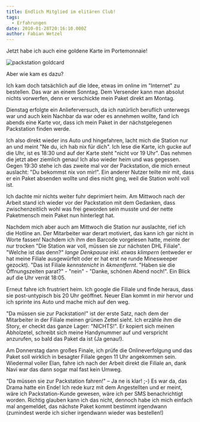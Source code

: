 ```yaml
---
title: Endlich Mitglied im elitären Club!
tags:
  - Erfahrungen
date: 2010-01-28T20:16:10.000Z
author: Fabian Wetzel
---
```


Jetzt habe ich auch eine goldene Karte im Portemonnaie!

![packstation goldcard](packstationgoldcard.png "packstation goldcard") 

Aber wie kam es dazu?

Ich kam doch tatsächlich auf die Idee, etwas im online im "Internet" zu bestellen. Das war an einem Sonntag. Dem Versender kann man absolut nichts vorwerfen, denn er verschickte mein Paket direkt am Montag.

Dienstag erfolgte ein Anlieferversuch, da ich natürlich beruflich unterwegs war und auch kein Nachbar da war oder es annehmen wollte, fand ich abends eine Karte vor, dass ich mein Paket in der nächstgelegenen Packstation finden werde.

Ich also direkt wieder ins Auto und hingefahren, lacht mich die Station nur an und meint "Ne du, ich hab nix für dich". Ich lese die Karte, ich gucke auf die Uhr, ist es 18:30 und auf der Karte steht "nicht vor 19 Uhr". Das nehmen die jetzt aber ziemlich genau! Ich also wieder heim und was gegessen. Gegen 19:30 stehe ich das zweite mal vor der Packstation, die mich erneut auslacht: "Du bekommst nix von mir!". Ein anderer Nutzer teilte mir mit, dass er ein Paket absenden wollte und dies nicht ging, weil die Station wohl voll ist.

Ich dachte mir nichts weiter fuhr deprimiert heim. Am Mittwoch nach der Arbeit stand ich wieder vor der Packstation mit dem Gedanken, dass zwischenzeitlich wohl was frei geworden sein musste und der nette Paketmensch mein Paket nun hinterlegt hat.

Nachdem mich aber auch am Mittwoch die Station nur auslachte, rief ich die Hotline an. Der Mitarbeiter war derart motiviert, das kann ich gar nicht in Worte fassen! Nachdem ich ihm den Barcode vorgelesen hatte, meinte der nur trocken "Die Station war voll, müssen sie zur nächsten DHL Filiale". "Welche ist das denn?" *lange Denkpause inkl. etwas klimpern* (entweder er hat meine Filiale ausgewürfelt oder er hat erst ne runde Minesweeper gezockt). "Das ist Filiale $kennstenicht$ in $4 km entfernt$. "Haben sie die Öffnungszeiten parat?" - "nein" - "Danke, schönen Abend noch!". Ein Blick auf die Uhr verrät 18:05.

Erneut fahre ich frustriert heim. Ich google die Filiale und finde heraus, dass sie post-untypisch bis 20 Uhr geöffnet. Neuer Elan kommt in mir hervor und ich sprinte ins Auto und mache mich auf den weg.

"Da müssen sie zur Packstation!" ist der erste Satz, nach dem der Mitarbeiter in der Filiale meinen grünen Zettel sieht. Ich erzähle ihm die Story, er checkt das ganze Lager: "NICHTS!". Er kopiert sich meinen Abholzetel, schreibt sich meine Handynummer auf und verspricht anzurufen, so bald das Paket da ist (Ja genau!).

Am Donnerstag dann großes Finale, ich prüfe die Onlineverfolgung und das Paket soll wirklich in besagter Filiale gegen 11 Uhr angekommen sein. Wiedermal voller Elan, fahre ich nach der Arbeit direkt die Filiale an, dank Navi war das dann sogar mal fast kein Umweg.

"Da müssen sie zur Packstation fahren!" – Ja ne is klar! ;-) Es war da, das Drama hatte ein Ende! Ich rede kurz mit dem Angestellten und er meint, wäre ich Packstation-Kunde gewesen, wäre ich per SMS benachrichtigt worden. Richtig glauben kann ich das nicht, dennoch habe ich mich einfach mal angemeldet, das nächste Paket kommt bestimmt irgendwann (zumindest werde ich sicher irgendwann wieder was bestellen!)



